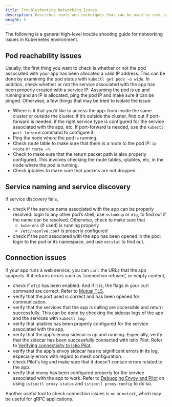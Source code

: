 ```yaml
---
title: Troubleshooting Networking Issues
description: Describes tools and techniques that can be used to root cause networking issues
weight: 5
---
```


The following is a general high-level trouble shooting guide for networking issues in Kubernetes environment.

## Pod reachability issues

Usually, the first thing you want to check is whether or not the pod associated with your app has been allocated a valid IP address. This can be done by examining the pod status with `kubectl get pods -o wide`. In addition, check whether or not the service associated with the app has been properly created with a service IP. Assuming the pod is up and running and an IP is allocated, ping the pod IP and make sure it can be pinged. Otherwise, a few things that may be tried to isolate the issue:

* Where is it that you’d like to access the app: from inside the same cluster or outside the cluster. If it’s outside the cluster, find out if port-forward is needed, if the right service type is configured for the service associated with the app, etc. If port-forward is needed, use the `kubectl port-forward` command to configure it.
* Ping the node where the pod is running.
* Check route table to make sure that there is a route to the pod IP: `ip route` or `route -n`.
* Check to make sure that the return packet path is also properly configured. This involves checking the route tables, iptables, etc, in the node where the pod is running.
* Check iptables to make sure that packets are not dropped.

## Service naming and service discovery

If service discovery fails,

* check if the service name associated with the app can be properly resolved: login to any other pod’s shell, use `nslookup` or `dig`, to find out if the name can be resolved. Otherwise, check to make sure that
    * `kube-dns` (if used) is running properly
    * `/etc/resolve.conf` is properly configured
* check if the port associated with the app has been opened in the pod: login to the pod or its namespace, and use `netstat` to find out.

## Connection issues

If your app runs a web service, you can `curl` the URLs that the app supports. If it returns errors such as ‘connection refused’, or empty content,

* check if `mTLS` has been enabled. And if it is, the flags in your curl command are correct. Refer to [Mutual TLS](docs/tasks/security/mutual-tls/#verifying-keys-and-certificates-installation).
* verify that the port used is correct and has been opened for communication.
* verify that the services that the app is calling are accessible and return successfully. This can be done by checking the sidecar logs of the app and the services with `kubectl log`.
* verify that iptables has been properly configured for the service associated with the app.
* verify that the app's envoy sidecar is up and running. Especially, verify that the sidecar has been successfully connected with istio Pilot. Refer to [Verifying connectivity to Istio Pilot](help/ops/misc/#verifying-connectivity-to-istio-pilot).
* verify that the app's envoy sidecar has no significant errors in its log, especially errors with regard to mesh configuration.
* check Pilot's log and make sure that it doesn't contain errors related to the app.
* verify that envoy has been configured properly for the service associated with the app to work. Refer to [Debugging Envoy and Pilot](help/ops/traffic-management/proxy-cmd/) on using `istioctl proxy-status` and `istioctl proxy-config` to do so.

Another useful tool to check connection issues is `nc` or `netcat`, which may be useful for gRPC applications.
